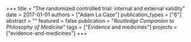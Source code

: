 +++
title = "The randomized controlled trial: internal and external validity"
date = 2017-01-01
authors = ["Adam La Caze"]
publication_types = ["6"]
abstract = ""
featured = false
publication = "*Routledge Companion to Philosophy of Medicine*"
tags = ["Evidence and medicines"]
projects = ["evidence-and-medicines"]
+++

